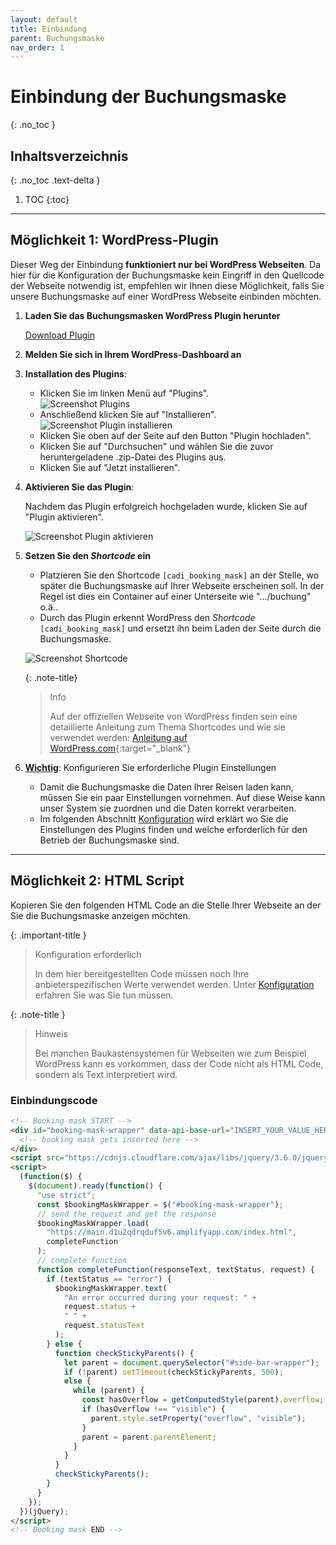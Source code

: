 ```yaml
---
layout: default
title: Einbindung
parent: Buchungsmaske
nav_order: 1
---
```


# Einbindung der Buchungsmaske
{: .no_toc }

## Inhaltsverzeichnis
{: .no_toc .text-delta }

1. TOC
{:toc}

---

## Möglichkeit 1: WordPress-Plugin

Dieser Weg der Einbindung **funktioniert nur bei WordPress Webseiten**. Da hier für die Konfiguration der Buchungsmaske kein Eingriff in den Quellcode der Webseite notwendig ist, empfehlen wir Ihnen diese Möglichkeit, falls Sie unsere Buchungsmaske auf einer WordPress Webseite einbinden möchten.

1. **Laden Sie das Buchungsmasken WordPress Plugin herunter**
   
   [Download Plugin](https://github.com/Leon-1207/CADI-Documentation/raw/main/cadi-booking-mask.zip)

2. **Melden Sie sich in Ihrem WordPress-Dashboard an**

3. **Installation des Plugins**:

   - Klicken Sie im linken Menü auf "Plugins".\
   ![Screenshot Plugins](/CADI-Documentation/img/plugin1.png)
   - Anschließend klicken Sie auf "Installieren".\
   ![Screenshot Plugin installieren](/CADI-Documentation/img/plugin2.png)
   - Klicken Sie oben auf der Seite auf den Button "Plugin hochladen".
   - Klicken Sie auf "Durchsuchen" und wählen Sie die zuvor heruntergeladene .zip-Datei des Plugins aus.
   - Klicken Sie auf "Jetzt installieren".

5. **Aktivieren Sie das Plugin**:

    Nachdem das Plugin erfolgreich hochgeladen wurde, klicken Sie auf "Plugin aktivieren".

    ![Screenshot Plugin aktivieren](/CADI-Documentation/img/plugin3.png)

6. **Setzen Sie den *Shortcode* ein**
   
   - Platzieren Sie den Shortcode `[cadi_booking_mask]` an der Stelle, wo später die Buchungsmaske auf Ihrer Webseite erscheinen soll. In der Regel ist dies ein Container auf einer Unterseite wie ".../buchung"  o.ä..
   - Durch das Plugin erkennt WordPress den *Shortcode* `[cadi_booking_mask]` und ersetzt ihn beim Laden der Seite durch die Buchungsmaske.

   ![Screenshot Shortcode](/CADI-Documentation/img/plugin4.png)
   
   {: .note-title}
   > Info
   >
   > Auf der offiziellen Webseite von WordPress finden sein eine detaillierte Anleitung zum Thema Shortcodes und wie sie verwendet werden: [Anleitung auf WordPress.com](https://wordpress.com/de/support/wordpress-editor/bloecke/shortcode-block/){:target="_blank"}
  

7. **<u>Wichtig</u>**: Konfigurieren Sie erforderliche Plugin Einstellungen
   - Damit die Buchungsmaske die Daten Ihrer Reisen laden kann, müssen Sie ein paar Einstellungen vornehmen. Auf diese Weise kann unser System sie zuordnen und die Daten korrekt verarbeiten.
   - Im folgenden Abschnitt [Konfiguration](/CADI-Documentation/Buchungsmaske/Konfiguration) wird erklärt wo Sie die Einstellungen des Plugins finden und welche erforderlich für den Betrieb der Buchungsmaske sind.

---

## Möglichkeit 2: HTML Script

Kopieren Sie den folgenden HTML Code an die Stelle Ihrer Webseite an der Sie die Buchungsmaske anzeigen möchten.

{: .important-title }
> Konfiguration erforderlich
>
> In dem hier bereitgestellten Code müssen noch Ihre anbieterspezifischen Werte verwendet werden. Unter [Konfiguration](/CADI-Documentation/Buchungsmaske/Konfiguration) erfahren Sie was Sie tun müssen.

{: .note-title }
> Hinweis
>
> Bei manchen Baukastensystemen für Webseiten wie zum Beispiel WordPress kann es vorkommen, dass der Code nicht als HTML Code, sondern als Text interpretiert wird.

### Einbindungscode

```html
<!-- Booking mask START -->
<div id="booking-mask-wrapper" data-api-base-url="INSERT_YOUR_VALUE_HERE" data-subdomain="INSERT_YOUR_VALUE_HERE" data-anbieter-id="INSERT_YOUR_VALUE_HERE">
  <!-- booking mask gets inserted here -->
</div>
<script src="https://cdnjs.cloudflare.com/ajax/libs/jquery/3.6.0/jquery.min.js" integrity="sha512-894YE6QWD5I59HgZOGReFYm4dnWc1Qt5NtvYSaNcOP+u1T9qYdvdihz0PPSiiqn/+/3e7Jo4EaG7TubfWGUrMQ==" crossorigin="anonymous" referrerpolicy="no-referrer"></script>
<script>
  (function($) {
    $(document).ready(function() {
      "use strict";
      const $bookingMaskWrapper = $("#booking-mask-wrapper");
      // send the request and get the response
      $bookingMaskWrapper.load(
        "https://main.d1u2qdrqduf5v6.amplifyapp.com/index.html",
        completeFunction
      );
      // complete function
      function completeFunction(responseText, textStatus, request) {
        if (textStatus == "error") {
          $bookingMaskWrapper.text(
            "An error occurred during your request: " +
            request.status +
            " " +
            request.statusText
          );
        } else {
          function checkStickyParents() {
            let parent = document.querySelector("#side-bar-wrapper");
            if (!parent) setTimeout(checkStickyParents, 500);
            else {
              while (parent) {
                const hasOverflow = getComputedStyle(parent).overflow;
                if (hasOverflow !== "visible") {
                  parent.style.setProperty("overflow", "visible");
                }
                parent = parent.parentElement;
              }
            }
          }
          checkStickyParents();
        }
      }
    });
  })(jQuery);
</script>
<!-- Booking mask END -->
```
